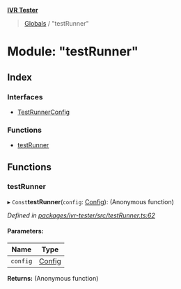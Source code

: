 **[IVR Tester](../README.md)**

> [Globals](../README.md) / "testRunner"

# Module: "testRunner"

## Index

### Interfaces

* [TestRunnerConfig](../interfaces/_testrunner_.testrunnerconfig.md)

### Functions

* [testRunner](_testrunner_.md#testrunner)

## Functions

### testRunner

▸ `Const`**testRunner**(`config`: [Config](../interfaces/_config_.config.md)): (Anonymous function)

*Defined in [packages/ivr-tester/src/testRunner.ts:62](https://github.com/SketchingDev/ivr-tester/blob/8c13d10/packages/ivr-tester/src/testRunner.ts#L62)*

#### Parameters:

Name | Type |
------ | ------ |
`config` | [Config](../interfaces/_config_.config.md) |

**Returns:** (Anonymous function)
